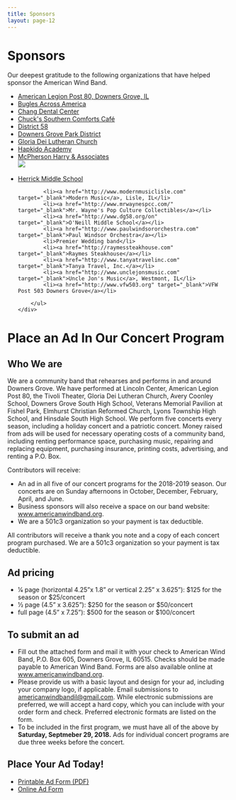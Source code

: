 ```yaml
---
title: Sponsors
layout: page-12
---
```



# Sponsors

Our deepest gratitude to the following organizations that have helped sponsor the American Wind Band.

<div class="row">
    <div class="col-sm-6">
        <ul class="list-unstyled">
            <li><a href="http://www.post80.org" target="_blank">American Legion Post 80, Downers Grove, IL</a></li>
            <li><a href="http://buglesacrossamerica.org" target="_blank">Bugles Across America</a></li>
            <li><a href="http://www.changdentalcenter.com" target="_blank">Chang Dental Center</a></li>
            <li><a href="http://chuckscafedarien.com" target="_blank">Chuck's Southern Comforts Café</a></li>
            <li><a href="http://www.dg58.org" target="_blank">District 58</a></li>
            <li><a href="http://www.dgparks.org" target="_blank">Downers Grove Park District</a></li>
            <li><a href="http://www.gloriadeichurch.org" target="_blank">Gloria Dei Lutheran Church</a></li>
            <li><a href="http://s420747875.onlinehome.us" target="_blank">Hapkido Academy</a></li>
            <li>
                <a href="http://www.oakbrooklaw.com/" target="_blank">McPherson Harry &amp; Associates</a><br />
                <a href="http://www.oakbrooklaw.com/" target="_blank">
                    <img src="/images/mcphersonharry.gif" class="img-responsive" />
                </a>
            </li>
        </ul>
    </div>
    <div class="col-sm-6">
        <ul class="list-unstyled">
            <li><a href="http://www.dg58.org/he" target="_blank">Herrick Middle School</a></li>

            <li><a href="http://www.modernmusiclisle.com" target="_blank">Modern Music</a>, Lisle, IL</li>
			<li><a href="http://www.mrwaynespcc.com/" target="_blank">Mr. Wayne's Pop Culture Collectibles</a></li>
            <li><a href="http://www.dg58.org/on" target="_blank">O'Neill Middle School</a></li>
            <li><a href="http://www.paulwindsororchestra.com" target="_blank">Paul Windsor Orchestra</a></li>
            <li>Premier Wedding band</li>
            <li><a href="http://raymessteakhouse.com" target="_blank">Raymes Steakhouse</a></li>
            <li><a href="http://www.tanyatravelinc.com" target="_blank">Tanya Travel, Inc.</a></li>
            <li><a href="http://www.unclejonsmusic.com" target="_blank">Uncle Jon's Music</a>, Westmont, IL</li>
            <li><a href="http://www.vfw503.org" target="_blank">VFW Post 503 Downers Grove</a></li>

        </ul>
    </div>
</div>

# <a id="place-an-ad"></a>Place an Ad In Our Concert Program

## Who We are

We are a community band that rehearses and performs in and around Downers Grove. We have performed at Lincoln Center, American Legion Post 80, the Tivoli Theater, Gloria Dei Lutheran Church, Avery Coonley School, Downers Grove South High School, Veterans Memorial Pavilion at Fishel Park, Elmhurst Christian Reformed Church, Lyons Township High School, and Hinsdale South High School. We perform five concerts every season, including a holiday concert and a patriotic concert. Money raised from ads will be used for necessary operating costs of a community band, including renting performance space, purchasing music, repairing and replacing equipment, purchasing insurance, printing costs, advertising, and renting a P.O. Box.

Contributors will receive:

- An ad in all five of our concert programs for the 2018-2019 season. Our concerts are on Sunday afternoons in October, December, February, April, and June.
- Business sponsors will also receive a space on our band website: www.americanwindband.org.
- We are a 501c3 organization so your payment is tax deductible.

All contributors will receive a thank you note and a copy of each concert program purchased. We are a 501c3 organization so your payment is tax deductible.

## Ad pricing

- 1⁄4 page (horizontal 4.25”x 1.8” or vertical 2.25” x 3.625”): $125 for the season or $25/concert
- 1⁄2 page (4.5” x 3.625”): $250 for the season or $50/concert
- full page (4.5” x 7.25”): $500 for the season or $100/concert


## To submit an ad

- Fill out the attached form and mail it with your check to American Wind Band, P.O. Box 605, Downers Grove, IL 60515. Checks should be made payable to American Wind Band. Forms are also available online at www.americanwindband.org.
- Please provide us with a basic layout and design for your ad, including your company logo, if applicable. Email submissions to americanwindbandil@gmail.com. While electronic submissions are preferred, we will accept a hard copy, which you can include with your order form and check. Preferred electronic formats are listed on the form.
- To be included in the first program, we must have all of the above by **Saturday, Septmeber 29, 2018.** Ads for individual concert programs are due three weeks before the concert.

## Place Your Ad Today!

- [Printable Ad Form (PDF)](/files/ad-form-2017.pdf)
- [Online Ad Form](https://docs.google.com/forms/d/1s55DJif0Z29gJ65bdsFIsh4oQ8Kmb74pjYvSvaBUX9E/viewform?usp=send_form)
